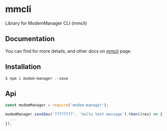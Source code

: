 # mmcli
Library for ModemManager CLI (mmcli) 

## Documentation
You can find for more details, and other docs on [mmcli](https://www.freedesktop.org/software/ModemManager/man/1.0.0/mmcli.8.html) page.

## Installation
```
$ npm i modem-manager --save
```
## Api

```js
const modemManager = require('modem-manager');

modemManager.sendSms('77777777', 'hello text message').then((res) => {
  ...
});
```
